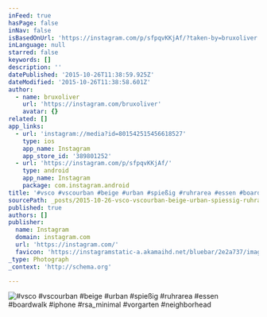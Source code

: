 ```yaml
---
inFeed: true
hasPage: false
inNav: false
isBasedOnUrl: 'https://instagram.com/p/sfpqvKKjAf/?taken-by=bruxoliver'
inLanguage: null
starred: false
keywords: []
description: ''
datePublished: '2015-10-26T11:38:59.925Z'
dateModified: '2015-10-26T11:38:58.601Z'
author:
  - name: bruxoliver
    url: 'https://instagram.com/bruxoliver'
    avatar: {}
related: []
app_links:
  - url: 'instagram://media?id=801542515456618527'
    type: ios
    app_name: Instagram
    app_store_id: '389801252'
  - url: 'https://instagram.com/p/sfpqvKKjAf/'
    type: android
    app_name: Instagram
    package: com.instagram.android
title: '#vsco #vscourban #beige #urban #spießig #ruhrarea #essen #boardwalk #iphone #rsa_minimal #vorgarten #neighborhead'
sourcePath: _posts/2015-10-26-vsco-vscourban-beige-urban-spiessig-ruhrarea-essen-bo.md
published: true
authors: []
publisher:
  name: Instagram
  domain: instagram.com
  url: 'https://instagram.com/'
  favicon: 'https://instagramstatic-a.akamaihd.net/bluebar/2e2a737/images/ico/favicon.ico'
_type: Photograph
_context: 'http://schema.org'

---
```

![#vsco #vscourban #beige #urban #spießig #ruhrarea #essen #boardwalk #iphone #rsa_minimal #vorgarten #neighborhead](https://scontent.cdninstagram.com/hphotos-xpa1/t51.2885-15/e15/923779_679233875504731_1953393024_n.jpg)